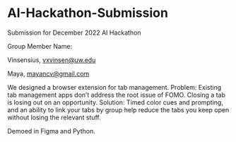 # AI-Hackathon-Submission

Submission for December 2022 AI Hackathon

Group Member Name: 

Vinsensius, vxvinsen@uw.edu

Maya, mayancv@gmail.com

We designed a browser extension for tab management.
Problem: Existing tab management apps don’t address the root issue of FOMO. Closing a tab is losing out on an opportunity.
Solution: Timed color cues and prompting, and an ability to link your tabs by group help reduce the tabs you keep open without losing the relevant stuff. 

Demoed in Figma and Python.
